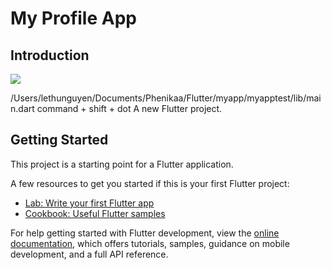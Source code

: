 # My Profile App

## Introduction
<img src="demo/firstApp.png" />


/Users/lethunguyen/Documents/Phenikaa/Flutter/myapp/myapptest/lib/main.dart
command + shift + dot
A new Flutter project.

## Getting Started

This project is a starting point for a Flutter application.

A few resources to get you started if this is your first Flutter project:

- [Lab: Write your first Flutter app](https://docs.flutter.dev/get-started/codelab)
- [Cookbook: Useful Flutter samples](https://docs.flutter.dev/cookbook)

For help getting started with Flutter development, view the
[online documentation](https://docs.flutter.dev/), which offers tutorials,
samples, guidance on mobile development, and a full API reference.
